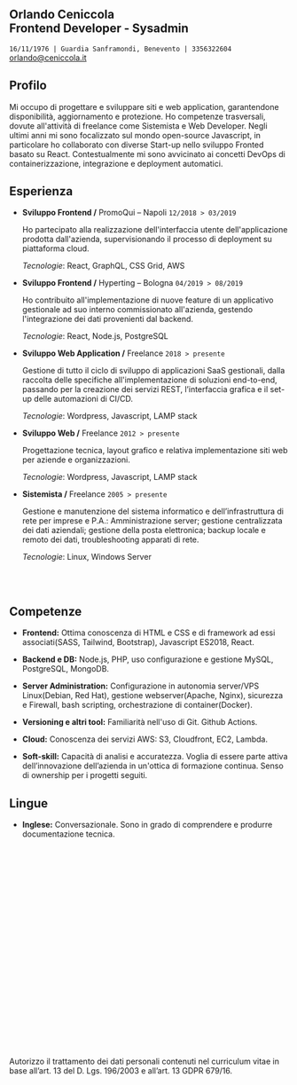 ## Orlando Ceniccola  <div >Frontend Developer - Sysadmin</div> 

`16/11/1976 | Guardia Sanframondi, Benevento | 3356322604` 
orlando@ceniccola.it

## Profilo 

Mi occupo di progettare e sviluppare siti e web application, garantendone disponibilità, aggiornamento e protezione.  Ho competenze trasversali, dovute all'attività di freelance come Sistemista e Web Developer. Negli ultimi anni mi sono focalizzato sul mondo open-source Javascript, in particolare ho collaborato con diverse Start-up nello sviluppo Fronted basato su React. Contestualmente mi sono avvicinato ai concetti DevOps di containerizzazione, integrazione e deployment automatici.

## Esperienza 

- **Sviluppo Frontend /** PromoQui – Napoli  `12/2018 > 03/2019` 
     
    Ho partecipato alla realizzazione dell'interfaccia utente dell'applicazione prodotta dall'azienda, supervisionando il processo di deployment su piattaforma cloud.
     
     *Tecnologie*: React, GraphQL, CSS Grid, AWS 


- **Sviluppo Frontend /** Hyperting – Bologna `04/2019 > 08/2019`

  Ho contribuito all'implementazione di nuove feature di un applicativo gestionale ad suo interno commissionato all'azienda, gestendo l'integrazione dei dati provenienti dal backend.  
   
  *Tecnologie*: React, Node.js, PostgreSQL
  

  


- **Sviluppo Web Application /** Freelance `2018 > presente`
    
    
    Gestione di tutto il ciclo di sviluppo di applicazioni SaaS gestionali, dalla raccolta delle specifiche all'implementazione di soluzioni end-to-end, passando per       la creazione dei servizi REST, l’interfaccia grafica e il set-up delle automazioni di CI/CD. 
   

   *Tecnologie*: Wordpress, Javascript, LAMP stack
   
- **Sviluppo Web /** Freelance `2012 > presente`

  Progettazione tecnica, layout grafico  e relativa implementazione siti web per aziende e organizzazioni. 

  *Tecnologie*: Wordpress, Javascript, LAMP stack


- **Sistemista /** Freelance `2005 > presente`

  Gestione e manutenzione del sistema informatico e dell’infrastruttura di rete per imprese e P.A.: Amministrazione server; gestione centralizzata dei dati aziendali; gestione della posta elettronica; backup locale e remoto dei dati, troubleshooting apparati di rete.
  
  
   *Tecnologie*: Linux, Windows Server

<br>
<br>

## Competenze

- **Frontend:** 
Ottima conoscenza di HTML e CSS e di framework ad essi associati(SASS, Tailwind, Bootstrap), Javascript ES2018, React.  
- **Backend e DB:** Node.js, PHP, uso configurazione e gestione MySQL, PostgreSQL, MongoDB.

- **Server Administration:** Configurazione in autonomia server/VPS Linux(Debian, Red Hat), gestione webserver(Apache, Nginx), sicurezza e Firewall, bash scripting, orchestrazione di container(Docker). 

- **Versioning e altri tool:** Familiarità nell'uso di Git. Github Actions.

- **Cloud:** Conoscenza dei servizi AWS: S3, Cloudfront, EC2, Lambda.

- **Soft-skill:** Capacità di analisi e accuratezza. Voglia di essere parte attiva dell’innovazione dell’azienda in un'ottica di formazione continua. Senso di ownership per i progetti seguiti.

## Lingue

- **Inglese:** Conversazionale. Sono in grado di comprendere e produrre documentazione tecnica.


<br>
<br>
<br>
<br>
<br>
<br>
<br>
<br>
<br>
<br>
<br>
<br>
<br>
<br>
<br>
<br>
<br>
<br>
<br>
<br>



#

   Autorizzo il trattamento dei dati personali contenuti nel curriculum vitae in base all’art. 13 del D. Lgs. 196/2003 e all’art. 13 GDPR 679/16.
